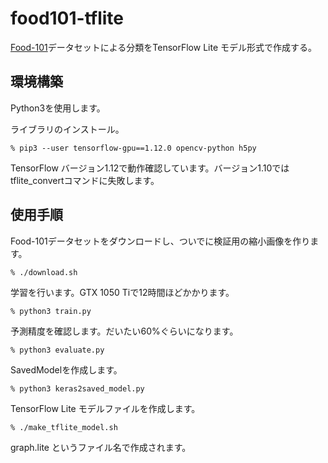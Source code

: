 # food101-tflite
[Food-101](https://www.vision.ee.ethz.ch/datasets_extra/food-101/)データセットによる分類をTensorFlow Lite モデル形式で作成する。

## 環境構築

Python3を使用します。

ライブラリのインストール。
```
% pip3 --user tensorflow-gpu==1.12.0 opencv-python h5py
```
TensorFlow バージョン1.12で動作確認しています。バージョン1.10ではtflite_convertコマンドに失敗します。

## 使用手順

Food-101データセットをダウンロードし、ついでに検証用の縮小画像を作ります。
```
% ./download.sh
```
学習を行います。GTX 1050 Tiで12時間ほどかかります。
```
% python3 train.py
```
予測精度を確認します。だいたい60%ぐらいになります。
```
% python3 evaluate.py
```
SavedModelを作成します。
```
% python3 keras2saved_model.py
```
TensorFlow Lite モデルファイルを作成します。
```
% ./make_tflite_model.sh
```
graph.lite というファイル名で作成されます。
